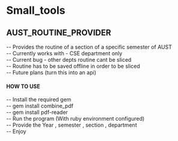 # Small_tools

## AUST_ROUTINE_PROVIDER
-- Provides the routine of a section of a specific semester of AUST <br>
-- Currently works with - CSE department only <br>
-- Current bug - other depts routine cant be sliced <br>
-- Routine has to be saved offline in order to be sliced <br>
-- Future plans (turn this into an api) <br>
#### HOW TO USE
-- Install the required gem<br>
-- gem install combine_pdf<br>
-- gem install pdf-reader<br>
-- Run the program (With ruby environment configured)<br>
-- Provide the Year , semester , section , department<br>
-- Enjoy

